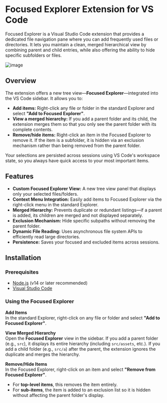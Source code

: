 # Focused Explorer Extension for VS Code

Focused Explorer is a Visual Studio Code extension that provides a dedicated file navigation pane where you can add frequently used files or directories. It lets you maintain a clean, merged hierarchical view by combining parent and child entries, while also offering the ability to hide specific subfolders or files.

![image](https://github.com/user-attachments/assets/76a39670-7776-459e-a0ae-58b02e55f783)

## Overview

The extension offers a new tree view—**Focused Explorer**—integrated into the VS Code sidebar. It allows you to:
- **Add items:** Right-click any file or folder in the standard Explorer and select **"Add to Focused Explorer"**.
- **View a merged hierarchy:** If you add a parent folder and its child, the extension merges them so that you only see the parent folder with its complete contents.
- **Remove/hide items:** Right-click an item in the Focused Explorer to remove it. If the item is a subfolder, it is hidden via an exclusion mechanism rather than being removed from the parent folder.

Your selections are persisted across sessions using VS Code's workspace state, so you always have quick access to your most important items.

## Features

- **Custom Focused Explorer View:** A new tree view panel that displays only your selected files/folders.
- **Context Menu Integration:** Easily add items to Focused Explorer via the right-click menu in the standard Explorer.
- **Merged Hierarchy:** Prevents duplicate or redundant listings—if a parent is added, its children are merged and not displayed separately.
- **Exclusion Mechanism:** Hide specific subpaths without removing the parent folder.
- **Dynamic File Reading:** Uses asynchronous file system APIs to efficiently read large directories.
- **Persistence:** Saves your focused and excluded items across sessions.

## Installation

### Prerequisites

- [Node.js](https://nodejs.org/en/download/) (v14 or later recommended)
- [Visual Studio Code](https://code.visualstudio.com/)

### Using the Focused Explorer

**Add Items**  
In the standard Explorer, right-click on any file or folder and select **"Add to Focused Explorer"**.

**View Merged Hierarchy**  
Open the **Focused Explorer** view in the sidebar. If you add a parent folder (e.g., `src`), it displays its entire hierarchy (including `src/assets`, etc.). If you add a child folder (e.g., `src/a`) after the parent, the extension ignores the duplicate and merges the hierarchy.

**Remove/Hide Items**  
In the Focused Explorer, right-click on an item and select **"Remove from Focused Explorer"**.

- For **top-level items**, this removes the item entirely.  
- For **sub-items**, the item is added to an exclusion list so it is hidden without affecting the parent folder's display.
